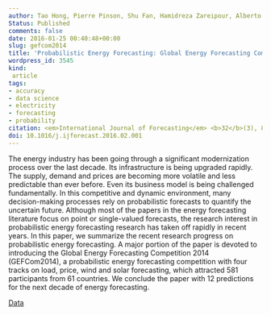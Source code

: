 ```yaml
---
author: Tao Hong, Pierre Pinson, Shu Fan, Hamidreza Zareipour, Alberto Troccoli, Rob&nbsp;J&nbsp;Hyndman
Status: Published
comments: false
date: 2016-01-25 00:40:48+00:00
slug: gefcom2014
title: 'Probabilistic Energy Forecasting: Global Energy Forecasting Competition 2014 and Beyond'
wordpress_id: 3545
kind:
 article
tags:
- accuracy
- data science
- electricity
- forecasting
- probability
citation: <em>International Journal of Forecasting</em> <b>32</b>(3), 896–913
doi: 10.1016/j.ijforecast.2016.02.001
---
```


The energy industry has been going through a significant modernization process over the last decade. Its infrastructure is being upgraded rapidly. The supply, demand and prices are becoming more volatile and less predictable than ever before. Even its business model is being challenged fundamentally. In this competitive and dynamic environment, many decision-making processes rely on probabilistic forecasts to quantify the uncertain future. Although most of the papers in the energy forecasting literature focus on point or single-valued forecasts, the research interest in probabilistic energy forecasting research has taken off rapidly in recent years. In this paper, we summarize the recent research progress on probabilistic energy forecasting. A major portion of the paper is devoted to introducing the Global Energy Forecasting Competition 2014 (GEFCom2014), a probabilistic energy forecasting competition with four tracks on load, price, wind and solar forecasting, which attracted 581 participants from 61 countries. We conclude the paper with 12 predictions for the next decade of energy forecasting.


[Data](https://www.dropbox.com/s/mqftg79cmx85ymb/mmc1.zip?dl=0)
